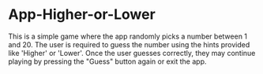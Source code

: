 # App-Higher-or-Lower
This is a simple game where the app randomly picks a number between 1 and 20. The user is required to guess the number using the hints provided like 'Higher' or 'Lower'. 
Once the user guesses correctly, they may continue playing by pressing the "Guess" button again or exit the app.
